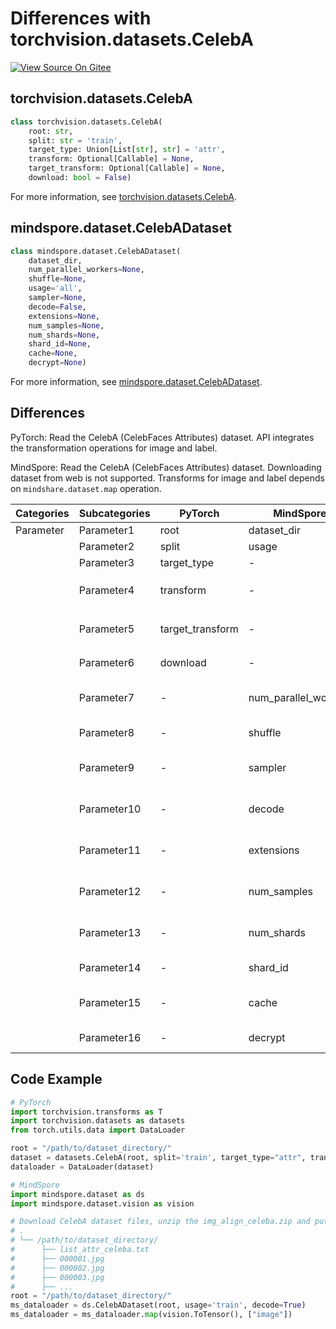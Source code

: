 # Differences with torchvision.datasets.CelebA

[![View Source On Gitee](https://mindspore-website.obs.cn-north-4.myhuaweicloud.com/website-images/br_base/resource/_static/logo_source_en.svg)](https://gitee.com/mindspore/docs/blob/br_base/docs/mindspore/source_en/note/api_mapping/pytorch_diff/CelebA.md)

## torchvision.datasets.CelebA

```python
class torchvision.datasets.CelebA(
    root: str,
    split: str = 'train',
    target_type: Union[List[str], str] = 'attr',
    transform: Optional[Callable] = None,
    target_transform: Optional[Callable] = None,
    download: bool = False)
```

For more information, see [torchvision.datasets.CelebA](https://pytorch.org/vision/0.9/datasets.html#torchvision.datasets.CelebA).

## mindspore.dataset.CelebADataset

```python
class mindspore.dataset.CelebADataset(
    dataset_dir,
    num_parallel_workers=None,
    shuffle=None,
    usage='all',
    sampler=None,
    decode=False,
    extensions=None,
    num_samples=None,
    num_shards=None,
    shard_id=None,
    cache=None,
    decrypt=None)
```

For more information, see [mindspore.dataset.CelebADataset](https://mindspore.cn/docs/en/br_base/api_python/dataset/mindspore.dataset.CelebADataset.html#mindspore.dataset.CelebADataset).

## Differences

PyTorch: Read the CelebA (CelebFaces Attributes) dataset. API integrates the transformation operations for image and label.

MindSpore: Read the CelebA (CelebFaces Attributes) dataset. Downloading dataset from web is not supported. Transforms for image and label depends on `mindshare.dataset.map` operation.

| Categories | Subcategories |PyTorch | MindSpore | Difference |
| --- | ---   | ---   | ---        |---  |
|Parameter | Parameter1 | root    | dataset_dir    | - |
|     | Parameter2 | split      | usage    |- |
|     | Parameter3 | target_type      | -    | - |
|     | Parameter4 | transform    | -   | Supported by `mindspore.dataset.map` operation |
|     | Parameter5 | target_transform    | -   | Supported by `mindspore.dataset.map` operation |
|     | Parameter6 | download    | -   | Not supported by MindSpore |
|     | Parameter7 | -    | num_parallel_workers | Number of worker threads to read the data |
|     | Parameter8 | -    | shuffle  | Whether to perform shuffle on the dataset |
|     | Parameter9 | -    | sampler  | Object used to choose samples from the dataset |
|     | Parameter10 | -    | decode | Whether to decode the images after reading |
|     | Parameter11 | -    | extensions | List of file extensions to be included in the dataset |
|     | Parameter12 | -    | num_samples | The number of images to be included in the dataset |
|     | Parameter13 | -    | num_shards | Number of shards that the dataset will be divided into |
|     | Parameter14 | -    | shard_id | The shard ID within num_shards |
|     | Parameter15 | -    | cache | Use tensor caching service to speed up dataset processing |
|     | Parameter16 | -    | decrypt | Image decryption function |

## Code Example

```python
# PyTorch
import torchvision.transforms as T
import torchvision.datasets as datasets
from torch.utils.data import DataLoader

root = "/path/to/dataset_directory/"
dataset = datasets.CelebA(root, split='train', target_type="attr", transform=T.ToTensor(), download=True)
dataloader = DataLoader(dataset)

# MindSpore
import mindspore.dataset as ds
import mindspore.dataset.vision as vision

# Download CelebA dataset files, unzip the img_align_celeba.zip and put list_attr_celeba.txt together like
# .
# └── /path/to/dataset_directory/
#      ├── list_attr_celeba.txt
#      ├── 000001.jpg
#      ├── 000002.jpg
#      ├── 000003.jpg
#      ├── ...
root = "/path/to/dataset_directory/"
ms_dataloader = ds.CelebADataset(root, usage='train', decode=True)
ms_dataloader = ms_dataloader.map(vision.ToTensor(), ["image"])
```
